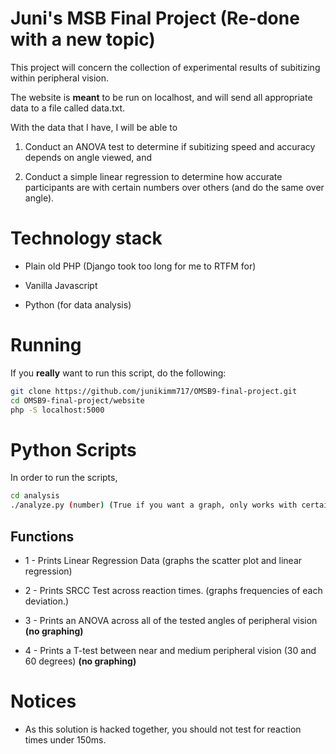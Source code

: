 # Juni's MSB Final Project (Re-done with a new topic)

This project will concern the collection of experimental results of subitizing within peripheral
vision.

The website is **meant** to be run on localhost, and will send all appropriate
data to a file called data.txt.

With the data that I have, I will be able to

1. Conduct an ANOVA test to determine if subitizing speed and accuracy depends
   on angle viewed, and

2. Conduct a simple linear regression to determine how accurate participants
   are with certain numbers over others (and do the same over angle).

# Technology stack

- Plain old PHP (Django took too long for me to RTFM for)

- Vanilla Javascript

- Python (for data analysis)

# Running

If you **really** want to run this script, do the following:

```sh
git clone https://github.com/junikimm717/OMSB9-final-project.git
cd OMSB9-final-project/website
php -S localhost:5000
```

# Python Scripts

In order to run the scripts,

```sh
cd analysis
./analyze.py (number) (True if you want a graph, only works with certain functions)
```

## Functions

- 1 - Prints Linear Regression Data (graphs the scatter plot and linear regression)

- 2 - Prints SRCC Test across reaction times. (graphs frequencies of each deviation.)

- 3 - Prints an ANOVA across all of the tested angles of peripheral vision **(no graphing)**

- 4 - Prints a T-test between near and medium peripheral vision (30 and 60
        degrees) **(no graphing)**


# Notices

- As this solution is hacked together, you should not test for reaction times under 150ms.
